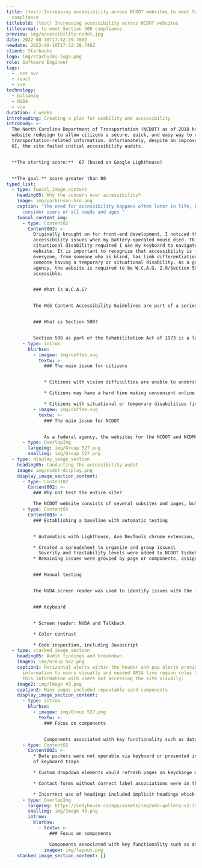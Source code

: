 ```yaml
---
title: (test) Increasing accessibility across NCDOT websites to meet Section 508
  compliance
titlebold: (test) Increasing accessibility across NCDOT websites
titlenormal: to meet Section 508 compliance
preview: img/accessibility-ncdot.jpg
date: 2022-08-10T17:52:39.700Z
newdate: 2022-08-10T17:52:39.746Z
client: Starbucks
logo: img/starbucks-logo.png
role: Software Engineer
tags:
  - .net mvc
  - react
  - vue
technology:
  - balsamiq
  - NVDA
  - vue
duration: 7 weeks
introheading: Creating a plan for usability and accessibility
introbody: >-
  The North Carolina Department of Transportation (NCDOT) as of 2018 had a new
  website redesign to allow citizens a secure, quick, and easy way to view all
  transportation-related information. Unfortunately, despite an improved visual
  UI, the site failed initial accessibility audits.


  **The starting score:**  67 (based on Google Lighthouse)


  **The goal:** score greater than 80
typed_list:
  - type: Twocol_image_content
    heading05: Why the concern over accessibility?
    image: img/parkinson-bro.png
    caption: "The need for accessibility happens often later in life, but we should
      consider users of all needs and ages "
    twocol_content_img:
      - type: Content02
        Content002: >-
          Originally brought on for front-end development, I noticed the
          accessibility issues when my battery-operated mouse died. This
          situational disability required I use my keyboard to navigate the
          website. It is important to recognize that accessibility is for
          everyone, from someone who is blind, has limb differentiation, to
          someone having a temporary or situational disability. As a government
          agency, the website is required to be W.C.A.G. 2.0/Section 508
          accessible.


          ### What is W.C.A.G?


          The Web Content Accessibility Guidelines are part of a series of web accessibility guidelines considered to be the benchmark for compliance.


          ### What is Section 508?


          Section 508 as part of the Rehabilitation Act of 1973 is a law that requires government agencies to provide access to its Information and Communication Technology (ICT) to people with disabilities. The Revised 508 Standards incorporate by reference and apply the WCAG 2.0 Level AA Success Criteria to both web and non-web electronic content.
      - type: introw
        blurbsw:
          - imagew: img/coffee.svg
            textw: >-
              ### The main issue for citizens


              * Citizens with vision difficulties are unable to understand important safety and legal announcements

              * Citizens may have a hard time making convenient online transactions

              * Citizens with situational or temporary disabilities (including slow internet speeds) may have difficulties completing tasks
          - imagew: img/coffee.svg
            textw: >-
              ### The main issue for NCDOT


              As a federal agency, the websites for the NCDOT and NCDMV fall under Section 508 regulations to be ADA compliant. Failure to meet guidelines can lead to lawsuits and a loss of citizen and customer trust
      - type: OverlapImg
        largeimg: img/Group 527.png
        smallimg: img/Group 527.png
  - type: display_image_section
    heading05: Conducting the accessibility audit
    image: img/ncdot-display.png
    display_image_section_content:
      - type: Content02
        Content002: >-
          ### Why not test the entire site?

          The NCDOT website consists of several subsites and pages, but are based off templates and reusable components. Sites like this are constantly adding new content, but rarely change the underlying CMS structure. By identifying a representative set of pages the audit process takes less time and is more effective.
      - type: Content03
        Content003: >-
          ### Establishing a baseline with automatic testing


          * Automatics with Lighthouse, Axe DevTools chrome extension, W.A.V.E. (web accessibility evaluation tool)

          * Created a spreadsheet to organize and group issues\
            Severity and tractability levels were added to NCDOT ticketing system\
          * Remaining issues were grouped by page or components, assigned an individual severity and discussed with web dept lead 


          ### Manual testing


          The NVDA screen reader was used to identify issues with the information hierarchy and HTML native elements. Web extensions were utilized for hard to identify issues.


          ### Keyboard


          * Screen reader: NVDA and Talkback

          * Color contrast

          * Code inspection, including Javascript
  - type: stacked_image_section
    heading05: Audit findings and breakdown
    image1: img/Group 542.png
    caption1: Horizontal alerts within the header and pop alerts provided imporant
      information to users visually and needed ARIA live region roles to share
      this information with users not accessing the site visually.
    image2: img/Image 43.png
    caption2: Many pages included repeatable card components
    display_image_section_content:
      - type: introw
        blurbsw:
          - imagew: img/Group 527.png
            textw: >-
              ### Focus on components


              Components associated with key functionality such as datapickers and dynamically populated dropdowns received prioritization. This also included custom controls which have a native alternative that is often replaced in favor of less accessible, but visually branded elements.
      - type: Content02
        Content002: >-
          * Date pickers were not operable via keyboard or presented instances
          of keyboard traps

          * Custom dropdown elements would refresh pages on keychange when cycling through options

          * Contact forms without correct label associations were in the footer of every page

          * Incorrect use of headings included implicit headings which contained no meaning in html syntax and skips in heading elements which disrupt a screen reader's ability to parse content
      - type: OverlapImg
        largeimg: https://codyhouse.co/app/assets/img/adv-gallery-v2-img-4.jpg
        smallimg: img/Image 43.png
        introw:
          blurbsw:
            - textw: >-
                ### Focus on components

                Components associated with key functionality such as datapickers and dynamically populated dropdowns received prioritization. This also included custom controls which have a native alternative that is often replaced in favor of less accessible, but visually branded elements.
              imagew: img/layout.png
    stacked_image_section_content: []
---
```

